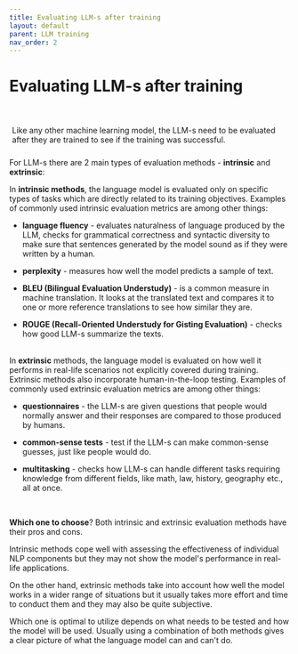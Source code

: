 ```yaml
---
title: Evaluating LLM-s after training
layout: default
parent: LLM training
nav_order: 2
---
```


# Evaluating LLM-s after training

   
<p style= "padding: 35px 5px 10px;">Like any other machine learning model, the LLM-s need to be evaluated after they are trained to see if the training was successful.</p>
   
   
For LLM-s there are 2 main types of evaluation methods - <b>intrinsic</b> and <b>extrinsic</b>:

  In <b>intrinsic methods</b>, the language model is evaluated only on specific types of tasks which are directly related to its training objectives. Examples of commonly used intrinsic evaluation metrics are among other things:

  - **language fluency** - evaluates naturalness of language produced by the LLM, checks for grammatical correctness and syntactic diversity to make sure that sentences generated by the model sound as if they were written by a human.
   
  - **perplexity** - measures how well the model predicts a sample of text. 
   
  - **BLEU (Bilingual Evaluation Understudy)** - is a common measure in machine translation. It looks at the translated text and compares it to one or more reference translations to see how similar they are.  
   
  - **ROUGE (Recall-Oriented Understudy for Gisting Evaluation)** - checks how good LLM-s summarize the texts.
   <br><br>
   

In <b>extrinsic</b> methods, the language model is evaluated on how well it performs in real-life scenarios not explicitly covered during training. Extrinsic methods also incorporate human-in-the-loop testing. Examples of commonly used extrinsic evaluation metrics are among other things:

   - **questionnaires** - the LLM-s are given questions that people would normally answer and their responses are compared to those produced by humans.
   
   - **common-sense tests** - test if the LLM-s can make common-sense guesses, just like people would do.
   
   - **multitasking** - checks how LLM-s can handle different tasks requiring knowledge from different fields, like math, law, history, geography etc., all at once.

<br> 

**Which one to choose**? Both intrinsic and extrinsic evaluation methods have their pros and cons.

Intrinsic methods cope well with assessing the effectiveness of individual NLP components but they may not show the model's performance in real-life applications.

On the other hand, extrinsic methods take into account how well the model works in a wider range of situations but it usually takes more effort and time to conduct them and they may also be quite subjective.

Which one is optimal to utilize depends on what needs to be tested and how the model will be used. Usually using a combination of both methods gives a clear picture of what the language model can and can't do.


